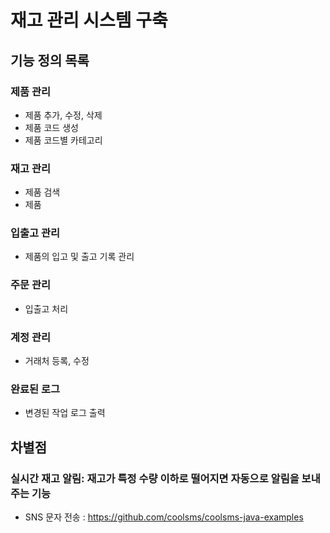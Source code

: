 # 재고 관리 시스템 구축

## 기능 정의 목록

### 제품 관리
- 제품 추가, 수정, 삭제
- 제품 코드 생성
- 제품 코드별 카테고리
  
### 재고 관리
- 제품 검색
- 제품 
  
### 입출고 관리
- 제품의 입고 및 출고 기록 관리
  
### 주문 관리
- 입출고 처리

### 계정 관리
- 거래처 등록, 수정

### 완료된 로그
- 변경된 작업 로그 출력

## 차별점

### 실시간 재고 알림: 재고가 특정 수량 이하로 떨어지면 자동으로 알림을 보내주는 기능
- SNS 문자 전송 : https://github.com/coolsms/coolsms-java-examples
  
  
